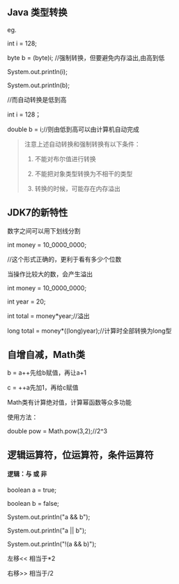 ## Java 类型转换

eg.

int i = 128;

byte b = (byte)i; //强制转换，但要避免内存溢出,由高到低

System.out.println(i);

System.out.println(b);



//而自动转换是低到高

int i = 128；

double b = i;//则由低到高可以由计算机自动完成



> 注意上述自动转换和强制转换有以下条件：
> 
> 1. 不能对布尔值进行转换
> 
> 2. 不能把对象类型转换为不相干的类型
> 
> 3. 转换的时候，可能存在内存溢出

## JDK7的新特性

数字之间可以用下划线分割

int money = 10_0000_0000;

//这个形式正确的，更利于看有多少个位数

当操作比较大的数，会产生溢出

int money = 10_0000_0000;

int year = 20;

int total = money*year;//溢出

long total = money*((long)year);//计算时全部转换为long型

## 自增自减，Math类

b = a++先给b赋值，再让a+1

c = ++a先加1，再给c赋值



Math类有计算绝对值，计算幂函数等众多功能

使用方法：

double pow = Math.pow(3,2);//2^3

## 逻辑运算符，位运算符，条件运算符

#### 逻辑：与 或 非

boolean a = true;

boolean b = false;

System.out.println("a && b");

System.out.println("a || b");

System.out.println("!(a  &&  b)");

左移<< 相当于*2

右移>> 相当于/2




